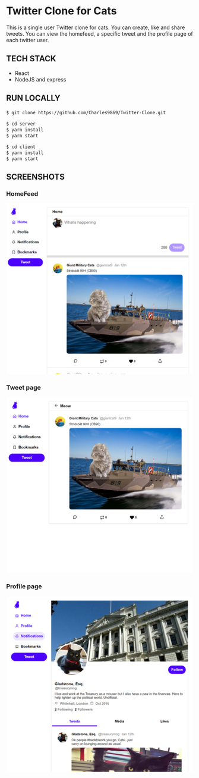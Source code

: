 # Twitter Clone for Cats

This is a single user Twitter clone for cats. You can create, like and share tweets. You can view the homefeed, a specific tweet and the profile page of each twitter user.

## TECH STACK

- React
- NodeJS and express

## RUN LOCALLY
```
$ git clone https://github.com/Charles9869/Twitter-Clone.git
```
```
$ cd server
$ yarn install
$ yarn start
```
```
$ cd client
$ yarn install
$ yarn start
```
## SCREENSHOTS

### HomeFeed

![image](./assets/homefeed.png)

### Tweet page

![image](./assets/tweet.png)

### Profile page

![image](./assets/profile.png)
